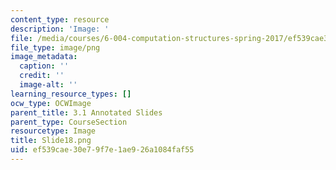 ```yaml
---
content_type: resource
description: 'Image: '
file: /media/courses/6-004-computation-structures-spring-2017/ef539cae30e79f7e1ae926a1084faf55_Slide18.png
file_type: image/png
image_metadata:
  caption: ''
  credit: ''
  image-alt: ''
learning_resource_types: []
ocw_type: OCWImage
parent_title: 3.1 Annotated Slides
parent_type: CourseSection
resourcetype: Image
title: Slide18.png
uid: ef539cae-30e7-9f7e-1ae9-26a1084faf55
---
```

